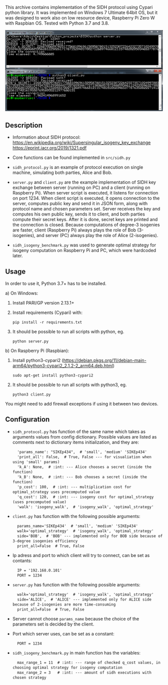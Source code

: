 This archive contains implementation of the SIDH protocol using Cypari python library.
It was implemented on Windows 7 Ultimate 64bit OS, but it was designed to work also on low resource device, Raspberry Pi Zero W with Raspbian OS.
Tested with Python 3.7 and 3.8.

![Image](image.png)

## Description
- Information about SIDH protocol:
https://en.wikipedia.org/wiki/Supersingular_isogeny_key_exchange
https://eprint.iacr.org/2019/1321.pdf

- Core functions can be found implemented in `src/sidh.py`

- `sidh_protocol.py` is an example of protocol execution on single machine, simulating both parties, Alice and Bob.

- `server.py` and `client.py` are the example implementation of SIDH key exchange between server (running on PC) and a client (running on Raspberry Pi). When server script is executed, it listens for connection on port 1234. When client script is executed, it opens connection to the server, computes public key and send it in JSON form, along with protocol name and chosen parameters set. Server receives the key and computes his own public key, sends it to client, and both parties compute their secret keys. After it is done, secret keys are printed and the connection is closed.
Because computations of degree-3 isogenies are faster, client (Raspberry Pi) always plays the role of Bob (3-isogenies), and server (PC) always play the role of Alice (2-isogenies).

- `sidh_isogeny_benchmark.py` was used to generate optimal strategy for isogeny computation on Raspberry Pi and PC, which were hardcoded later.

## Usage

In order to use it, Python 3.7+ has to be installed.

a) On Windows:

1. Install PARI/GP version 2.13.1+

2. Install requirements (Cypari) with:
    ```
    pip install -r requirements.txt
    ```

3. It should be possible to run all scripts with python, eg.
    ```
    python server.py
    ```


b) On Raspberry Pi (Raspbian):

1. Install python3-cypari2 (https://debian.pkgs.org/11/debian-main-arm64/python3-cypari2_2.1.2-2_arm64.deb.html)
    ```
    sudo apt-get install python3-cypari2
    ```

2. It should be possible to run all scripts with python3, eg.
    ```
    python3 client.py
    ```

You might need to add firewall exceptions if using it between two devices.
## Configuration

- `sidh_protocol.py` has function of the same name which takes as arguments values from config dictionary.
Possible values are listed as comments next to dictionary items initialization, and they are:

        'params_name': "SIKEp434",  # 'small', 'medium' 'SIKEp434'
        'print_all': False,  # True, False --- for visualiation when using 'small' params)
        'k_A': None,  # :int: --- Alice chooses a secret (inside the function)
        'k_B': None,  # :int: --- Bob chooses a secret (inside the function)
        'p_cost': 100,  # :int: --- multiplication cost for optimal_strategy uses precomputed value
        'q_cost': 120,  # :int: --- isogeny cost for optimal_strategy (uses precomputed value)
        'walk': 'isogeny_walk',  # 'isogeny_walk', 'optimal_strategy'


- `client.py` has function with the following possible arguments:

        params_name='SIKEp434'  # 'small', 'medium' 'SIKEp434'
        walk='optimal_strategy'  # 'isogeny_walk', 'optimal_strategy'
        side='BOB',  # 'BOB' --- implemented only for BOB side because of 3-degree isogenies efficiency
        print_all=False  # True, False

- Ip adress and port to which client will try to connect, can be set as contants:

        IP = '192.168.0.101'
        PORT = 1234

- `server.py` has function with the following possible arguments:

        walk='optimal_strategy'  # 'isogeny_walk', 'optimal_strategy'
        side='ALICE',  # 'ALICE' --- implemented only for ALICE side because of 2-isogenies are more time-consuming
        print_all=False  # True, False

- Server cannot choose `params_name` because the choice of the parameters set is decided by the client.

- Port which server uses, can be set as a constant:

        PORT = 1234

- `sidh_isogeny_benchmark.py` in main function has the variables:
        
        max_range_1 = 11  # :int: --- range of checked q_cost values, in choosing optimal strategy for isogeny computation
        max_range_2 = 3   # :int: --- amount of sidh executions with chosen strategy

